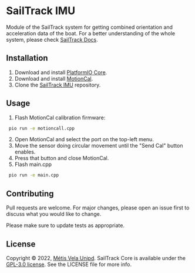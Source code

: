 # SailTrack IMU
Module of the SailTrack system for getting combined orientation and acceleration data of the boat.
For a better understanding of the whole system, please check [SailTrack Docs](https://github.com/metis-vela-unipd/sailtrack-docs).

## Installation
 1. Download and install [PlatformIO Core](https://docs.platformio.org/en/latest/core/index.html). 
 2. Download and install [MotionCal](https://www.pjrc.com/store/prop_shield.html). 
 3. Clone the [SailTrack IMU](https://github.com/metis-vela-unipd/sailtrack-imu) repository.

## Usage
 1. Flash MotionCal calibration firmware:
 ```bash
  pio run -e motioncall.cpp 
 ```
 2. Open MotionCal and select the port on the top-left menu.
 3. Move the sensor doing circular movement until the "Send Cal" button enables.
 4. Press that button and close MotionCal.
 5. Flash main.cpp
 ```bash
  pio run -e main.cpp 
 ```

## Contributing
Pull requests are welcome. For major changes, please open an issue first to discuss what you would like to change.

Please make sure to update tests as appropriate.

## License
Copyright © 2022, [Métis Vela Unipd](https://github.com/metis-vela-unipd). SailTrack Core is available under the [GPL-3.0 license](https://www.gnu.org/licenses/gpl-3.0.en.html). See the LICENSE file for more info.
